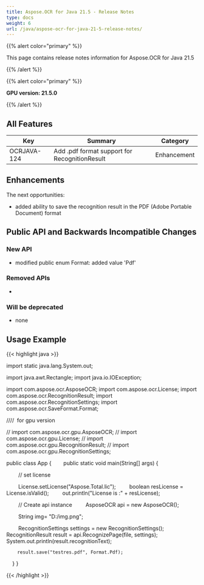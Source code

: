 ```yaml
---
title: Aspose.OCR for Java 21.5 - Release Notes
type: docs
weight: 6
url: /java/aspose-ocr-for-java-21-5-release-notes/
---
```


{{% alert color="primary" %}}

This page contains release notes information for Aspose.OCR for Java 21.5

{{% /alert %}}

{{% alert color="primary" %}}

**GPU version: 21.5.0**

{{% /alert %}}

## All Features

|Key|Summary|Category|
|---|---|---|
|OCRJAVA-124|Add .pdf format support for RecognitionResult|Enhancement|


## Enhancements

The next opportunities:

- added ability to save the recognition result in the PDF (Adobe Portable Document) format

## Public API and Backwards Incompatible Changes

### New API

-  modified public enum Format: added value 'Pdf'



### Removed APIs

-  


### Will be deprecated

- none

## Usage Example

{{< highlight java >}}

import static java.lang.System.out;

import java.awt.Rectangle;
import java.io.IOException;

import com.aspose.ocr.AsposeOCR;
import com.aspose.ocr.License;
import com.aspose.ocr.RecognitionResult;
import com.aspose.ocr.RecognitionSettings;
import com.aspose.ocr.SaveFormat.Format;

////  for gpu version

// import com.aspose.ocr.gpu.AsposeOCR;
// import com.aspose.ocr.gpu.License;
// import com.aspose.ocr.gpu.RecognitionResult;
// import com.aspose.ocr.gpu.RecognitionSettings;

public class App {
       public static void main(String[] args) {

        // set license    

        License.setLicense("Aspose.Total.lic");
        boolean resLicense = License.isValid();
        out.println("License is :" + resLicense);

        // Create api instance
        AsposeOCR api = new AsposeOCR();

        String img= "D:/img.png";		
		
        RecognitionSettings settings = new RecognitionSettings();			
		RecognitionResult result = api.RecognizePage(file, settings);
		System.out.println(result.recognitionText);		
		
		result.save("testres.pdf", Format.Pdf);
    }
}

{{< /highlight >}}
